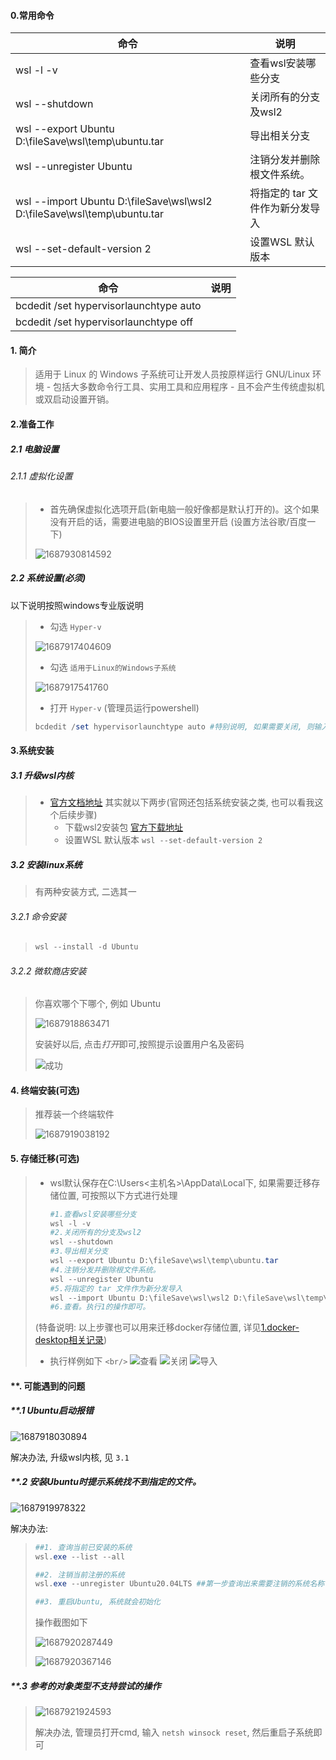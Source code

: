 #### 0.常用命令

| 命令                                                                     | 说明                            |
| ------------------------------------------------------------------------ | ------------------------------- |
| wsl -l -v                                                                | 查看wsl安装哪些分支             |
| wsl --shutdown                                                           | 关闭所有的分支及wsl2            |
| wsl --export Ubuntu D:\fileSave\wsl\temp\ubuntu.tar                      | 导出相关分支                    |
| wsl --unregister Ubuntu                                                  | 注销分发并删除根文件系统。      |
| wsl --import Ubuntu D:\fileSave\wsl\wsl2 D:\fileSave\wsl\temp\ubuntu.tar | 将指定的 tar 文件作为新分发导入 |
| wsl --set-default-version 2                                              | 设置WSL 默认版本                |

| 命令                                   | 说明 |
| -------------------------------------- | ---- |
| bcdedit /set hypervisorlaunchtype auto |      |
| bcdedit /set hypervisorlaunchtype off  |      |

#### 1. 简介

> 适用于 Linux 的 Windows 子系统可让开发人员按原样运行 GNU/Linux 环境 - 包括大多数命令行工具、实用工具和应用程序 - 且不会产生传统虚拟机或双启动设置开销。

#### 2.准备工作

##### 2.1 电脑设置

###### 2.1.1 虚拟化设置

> - 首先确保虚拟化选项开启(新电脑一般好像都是默认打开的)。这个如果没有开启的话，需要进电脑的BIOS设置里开启 (设置方法谷歌/百度一下)
>
> ![1687930814592](./image/1.wsl/1任务管理器.png)

##### 2.2 系统设置(必须)

以下说明按照windows专业版说明

> - 勾选 `Hyper-v`
>
> ![1687917404609](./image/1.wsl/2Hyper-v.png)
>
> - 勾选 `适用于Linux的Windows子系统`
>
> ![1687917541760](./image/1.wsl/3适用于Linux的Windows子系统.png)
>
> - 打开 `Hyper-v` (管理员运行powershell)
>
> ```powershell
> bcdedit /set hypervisorlaunchtype auto #特别说明, 如果需要关闭, 则输入  bcdedit /set hypervisorlaunchtype off
> ```

#### 3.系统安装

##### 3.1 升级wsl内核

> - [官方文档地址](https://learn.microsoft.com/en-us/windows/wsl/install-manual#step-4---download-the-linux-kernel-update-package) 其实就以下两步(官网还包括系统安装之类, 也可以看我这个后续步骤)
>   - 下载wsl2安装包 [官方下载地址](https://wslstorestorage.blob.core.windows.net/wslblob/wsl_update_x64.msi)
>   - 设置WSL 默认版本  `wsl --set-default-version 2`

##### 3.2 安装linux系统

> 有两种安装方式, 二选其一

###### 3.2.1 命令安装

> ```powershell
> wsl --install -d Ubuntu
> ```

###### 3.2.2 微软商店安装

> 你喜欢哪个下哪个, 例如 Ubuntu
>
> ![1687918863471](./image/1.wsl/4微软商店Ubuntu下载.png)
>
> 安装好以后, 点击*打开*即可,按照提示设置用户名及密码
>
> ![成功](./image/1.wsl/e2_r_成功截图.png)

#### 4. 终端安装(可选)

> 推荐装一个终端软件
>
> ![1687919038192](./image/1.wsl/5终端软件.png)

#### 5. 存储迁移(可选)

> - wsl默认保存在C:\Users\<主机名>\AppData\Local下, 如果需要迁移存储位置, 可按照以下方式进行处理
>   ```powershell
>   #1.查看wsl安装哪些分支
>   wsl -l -v
>   #2.关闭所有的分支及wsl2
>   wsl --shutdown
>   #3.导出相关分支
>   wsl --export Ubuntu D:\fileSave\wsl\temp\ubuntu.tar
>   #4.注销分发并删除根文件系统。
>   wsl --unregister Ubuntu
>   #5.将指定的 tar 文件作为新分发导入
>   wsl --import Ubuntu D:\fileSave\wsl\wsl2 D:\fileSave\wsl\temp\ubuntu.tar
>   #6.查看。执行1的操作即可。
>   ```
>
> (特备说明: 以上步骤也可以用来迁移docker存储位置, 详见[1.docker-desktop相关记录](../docker/docker-desktop%E7%9B%B8%E5%85%B3%E8%AF%B4%E6%98%8E/1.docker-desktop%E7%9B%B8%E5%85%B3%E8%AE%B0%E5%BD%95.md))
>
> - 执行样例如下 `<br/>`
>   ![查看](./image/1.wsl/6查看wsl安装哪些分支.png)
>   ![关闭](./image/1.wsl/7关闭所有的分支及wsl2.png)
>   ![导入](./image/1.wsl/8导出注销及导入.png)

#### **. 可能遇到的问题

##### **.1 Ubuntu启动报错

![1687918030894](./image/1.wsl/e1_Ubuntu启动Error.png)

解决办法, 升级wsl内核, 见 `3.1`

##### **.2 安装Ubuntu时提示系统找不到指定的文件。

![1687919978322](./image/1.wsl/e2_系统找不到指定的文件.png)

解决办法:

> ```powershell
> ##1. 查询当前已安装的系统
> wsl.exe --list --all
>
> ##2. 注销当前注册的系统  
> wsl.exe --unregister Ubuntu20.04LTS ##第一步查询出来需要注销的系统名称
>
> ##3. 重启Ubuntu, 系统就会初始化
> ```
>
> 操作截图如下
>
> ![1687920287449](./image/1.wsl/e2_a_卸载子系统.png)
>
> ![1687920367146](./image/1.wsl/e2_r_成功截图.png)

##### **.3 参考的对象类型不支持尝试的操作

> ![1687921924593](./image/1.wsl/e3_参考的对象类型不支持尝试的操作.png)
>
> 解决办法, 管理员打开cmd, 输入 `netsh winsock reset`, 然后重启子系统即可

